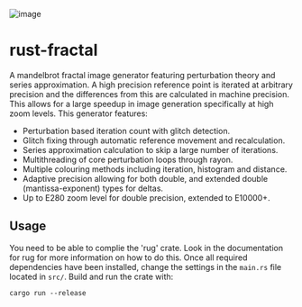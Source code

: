![image](render.png)

# rust-fractal
A mandelbrot fractal image generator featuring perturbation theory and series approximation. A high precision reference point is iterated at arbitrary precision and the differences from this are calculated in machine precision. This allows for a large speedup in image generation specifically at high zoom levels. This generator features:

- Perturbation based iteration count with glitch detection.
- Glitch fixing through automatic reference movement and recalculation.
- Series approximation calculation to skip a large number of iterations.
- Multithreading of core perturbation loops through rayon.
- Multiple colouring methods including iteration, histogram and distance.
- Adaptive precision allowing for both double, and extended double (mantissa-exponent) types for deltas.
- Up to E280 zoom level for double precision, extended to E10000+.

## Usage
You need to be able to complie the 'rug' crate. Look in the documentation for rug for more information on how to do this. Once all required dependencies have been installed, change the settings in the ```main.rs``` file located in ```src/```. Build and run the crate with:

```cargo run --release```
